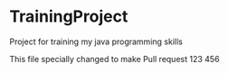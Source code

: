 # TrainingProject
Project for training my java programming skills

This file specially changed to make Pull request
123
456
